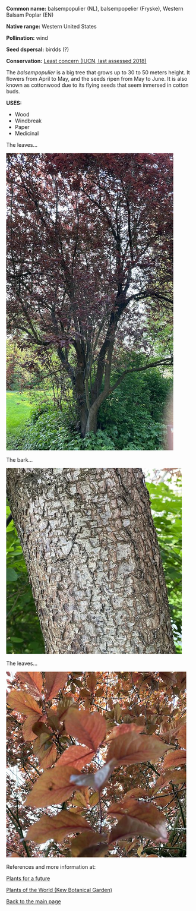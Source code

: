 **Common name:** balsempopulier (NL), balsempopelier (Fryske), Western Balsam Poplar (EN)


<!--more-->
**Native range:** Western United States

**Pollination:** wind

**Seed dspersal:** birdds (?)

**Conservation:** [Least concern (IUCN, last assessed 2018)](https://www.iucnredlist.org/species/61960204/61960206)

The _balsempopulier_ is a big tree that grows up to 30 to 50 meters height. It flowers from April to May, and the seeds ripen from May to June. It is also known as cottonwood due to its flying seeds that seem inmersed in cotton buds.

**USES:**

- Wood
- Windbreak
- Paper
- Medicinal

The leaves... 

![Populus trichocarpa](https://raw.githubusercontent.com/carolxgl/TreeLibrary/gh-pages/images/poptri.jpeg)

The bark...

![Populus trichocarpa](https://raw.githubusercontent.com/carolxgl/TreeLibrary/gh-pages/images/poptriB.jpeg)

The leaves...

![Populus trichocarpa](https://raw.githubusercontent.com/carolxgl/TreeLibrary/gh-pages/images/poptriL.jpeg)

References and more information at:

[Plants for a future](https://pfaf.org/user/Plant.aspx?LatinName=Populus+trichocarpa)

[Plants of the World (Kew Botanical Garden)](https://powo.science.kew.org/taxon/urn:lsid:ipni.org:names:208350-2)

[Back to the main page](https://carolxgl.github.io/TreeLibrary/)
